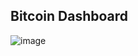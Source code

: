 ## Bitcoin  Dashboard

![image](https://user-images.githubusercontent.com/59247235/144897065-47ea59b4-b28c-4db0-b9ca-168e18fbbe21.png)
